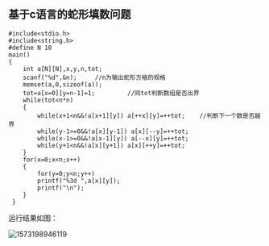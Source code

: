 ## 基于c语言的蛇形填数问题

```
#include<stdio.h>
#include<string.h>
#define N 10
main()
{
	int a[N][N],x,y,n,tot;
	scanf("%d",&n);		//n为输出蛇形方格的规格
	memset(a,0,sizeof(a));
	tot=a[x=0][y=n-1]=1;         //同tot判断数组是否出界 
	while(tot<n*n)
	{
		while(x+1<n&&!a[x+1][y]) a[++x][y]=++tot;    //判断下一个数是否越界 
		while(y-1>=0&&!a[x][y-1]) a[x][--y]=++tot;
		while(x-1>=0&&!a[x-1][y]) a[--x][y]=++tot;
		while(y+1<n&&!a[x][y+1]) a[x][++y]=++tot;
	}
	for(x=0;x<n;x++)
	{
		for(y=0;y<n;y++)
		printf("%3d ",a[x][y]);
		printf("\n");
	}
 } 
```

运行结果如图：

![1573198946119](C:\Users\gaidi\AppData\Roaming\Typora\typora-user-images\1573198946119.png)
